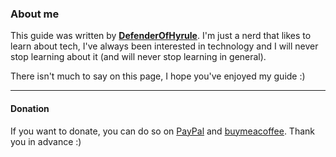 ### **About me**

This guide was written by [**DefenderOfHyrule**](https://github.com/DefenderOfHyrule).
I'm just a nerd that likes to learn about tech, I've always been interested in technology and I will never stop learning about it (and will never stop learning in general).

There isn't much to say on this page, I hope you've enjoyed my guide :)

-----

#### Donation

If you want to donate, you can do so on [PayPal](https://www.paypal.com/paypalme/defenderofhyrule) and [buymeacoffee](https://www.buymeacoffee.com/defenderofhyrule). Thank you in advance :)

